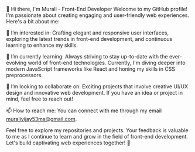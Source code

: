 👋 Hi there, I'm Murali - Front-End Developer
Welcome to my GitHub profile! I'm passionate about creating engaging and user-friendly web experiences. Here's a bit about me:

👀 I’m interested in: Crafting elegant and responsive user interfaces, exploring the latest trends in front-end development, and continuous learning to enhance my skills.

🌱 I’m currently learning: Always striving to stay up-to-date with the ever-evolving world of front-end technologies. Currently, I'm diving deeper into modern JavaScript frameworks like React and honing my skills in CSS preprocessors.

💞️ I’m looking to collaborate on: Exciting projects that involve creative UI/UX design and innovative web development. If you have an idea or project in mind, feel free to reach out!

📫 How to reach me: You can connect with me through my email muralivijay53ms@gmail.com.

Feel free to explore my repositories and projects. Your feedback is valuable to me as I continue to learn and grow in the field of front-end development. Let's build captivating web experiences together! 🚀

<!---
Murali-33/Murali-33 is a ✨ special ✨ repository because its `README.md` appears on your GitHub profile.
You can click the Preview link to take a look at your changes.
--->
